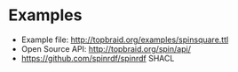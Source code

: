 # Examples
* Example file: http://topbraid.org/examples/spinsquare.ttl 
* Open Source API: http://topbraid.org/spin/api/
* https://github.com/spinrdf/spinrdf
SHACL
